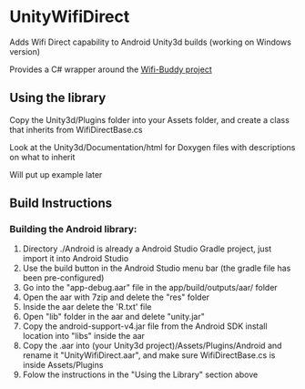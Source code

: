 # UnityWifiDirect
Adds Wifi Direct capability to Android Unity3d builds (working on Windows version)

Provides a C# wrapper around the [Wifi-Buddy project](https://github.com/Crash-Test-Buddies/WiFi-Buddy)

## Using the library
Copy the Unity3d/Plugins folder into your Assets folder, and create a class that inherits from WifiDirectBase.cs

Look at the Unity3d/Documentation/html for Doxygen files with descriptions on what to inherit

Will put up example later

## Build Instructions
### Building the Android library:
1. Directory ./Android is already a Android Studio Gradle project, just import it into Android Studio
2. Use the build button in the Android Studio menu bar (the gradle file has been pre-configured)
3. Go into the "app-debug.aar" file in the app/build/outputs/aar/ folder
4. Open the aar with 7zip and delete the "res" folder
5. Inside the aar delete the 'R.txt' file
6. Open "lib" folder in the aar and delete "unity.jar"
7. Copy the android-support-v4.jar file from the Android SDK install location into "libs" inside the aar
8. Copy the .aar into (your Unity3d project)/Assets/Plugins/Android and rename it "UnityWifiDirect.aar", and make sure WifiDirectBase.cs is inside Assets/Plugins
9. Folow the instructions in the "Using the Library" section above

